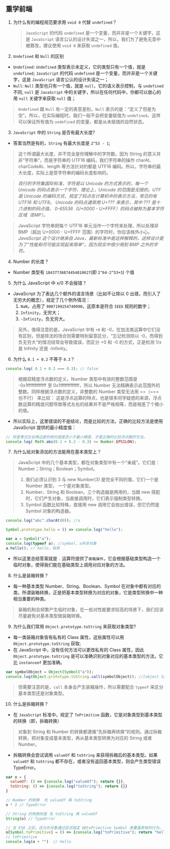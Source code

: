 ## 重学前端

1. 为什么有的编程规范要求用 `void 0` 代替 `undefined`？

   > `JavaScript` 的代码 `undefined` 是一个变量，而并非是一个关键字，这是 `JavaScript` 语言公认的设计失误之一，所以，我们为了避免无意中被篡改，建议使用 `void 0` 来获取 `undefined` 值。

2. `Undefined` 和 `Null` 的区别

- `Undefined`: `Undefined` 类型表示未定义，它的类型只有一个值，就是 `undefined`; `JavaScript` 的代码 `undefined` 是一个变量，而并非是一个关键字，这是 `JavaScript` 语言公认的设计失误之一；
- `Null`: `Null` 类型也只有一个值，就是 `null`，它的语义表示控制，与 `undefined` 不同, `null` 是 `JavaScript` 中的关键字，所以在任何代码中，你都可以放心的用 `null` 关键字来获取 `null` 值；

> `Undefined` 跟 `Null` 有一定的表意差别，`Null` 表示的是：“定义了但是为空”。所以，在实际编程时，我们一般不会把变量赋值为 `undefined`，这样可以保证所有值为 `undefined` 的变量，都是从未赋值的自然状态。

3. `JavaScript` 中的 `String` 是否有最大长度?

- 答案当然是有的，`String` 有最大长度是 `2^53 - 1`;

> 这个所谓最大长度，并不完全是你理解中的字符数。因为 String 的意义并非“字符串”，而是字符串的 UTF16 编码，我们字符串的操作 charAt、charCodeAt、length 等方法针对的都是 UTF16 编码。所以，字符串的最大长度，实际上是受字符串的编码长度影响的。

> _现行的字符集国际标准，字符是以 Unicode 的方式表示的，每一个 Unicode 的码点表示一个字符，理论上，Unicode 的范围是无限的。UTF 是 Unicode 的编码方式，规定了码点在计算机中的表示方法，常见的有 UTF16 和 UTF8。 Unicode 的码点通常用 U+??? 来表示，其中 ??? 是十六进制的码点值。 0-65536（U+0000 - U+FFFF）的码点被称为基本字符区域（BMP）。_

> JavaScript 字符串把每个 UTF16 单元当作一个字符来处理，所以处理非 BMP（超出 U+0000 - U+FFFF 范围）的字符时，你应该格外小心。_JavaScript 这个设计继承自 Java，最新标准中是这样解释的，这样设计是为了“性能和尽可能实现起来简单”。因为现实中很少用到 BMP 之外的字符。_

4. Number 的长度？

- Number 类型有 `18437736874454810627`(即 `2^64-2^53+3`) 个值

5. 为什么 JavaScript 中 x/0 不会报错？

- JavaScript 为了表达几个额外的语言场景（比如不让除以 0 出错，而引入了无穷大的概念），规定了几个例外情况：
  1. `NaN`，占用了 `9007199254740990`，这原本是符合 `IEEE` 规则的数字；
  2. `Infinity`，无穷大；
  3. `-Infinity`，负无穷大。

> 另外，值得注意的是，JavaScript 中有 `+0` 和 -0，在加法类运算中它们没有区别，但是除法的场合则需要特别留意区分，“忘记检测除以 -0，而得到负无穷大”的情况经常会导致错误，而区分 +0 和 -0 的方式，正是检测 1/x 是 Infinity 还是 -Infinity。

6. 为什么 `0.1 + 0.2` 不等于 `0.3`？

```JavaScript
console.log( 0.1 + 0.2 === 0.3); // false
```

> 根据双精度浮点数的定义，Number 类型中有效的整数范围是 -0x1fffffffffffff 至 0x1fffffffffffff，所以 Number 无法精确表示此范围外的整数。同样根据浮点数的定义，非整数的 Number 类型无法用 ==（=== 也不行） 来比较：
> 这是浮点运算的特点，也是很多同学疑惑的来源，浮点数运算的精度问题导致等式左右的结果并不是严格相等，而是相差了个微小的值。

- 所以实际上，这里错误的不是结论，而是比较的方法，正确的比较方法是使用 JavaScript 提供的最小精度值：

```JavaScript
// 检查等式左右两边差的绝对值是否小于最小精度，才是正确的比较浮点数的方法。
console.log( Math.abs(0.1 + 0.2 - 0.3) <= Number.EPSILON);
```

7. 为什么给对象添加的方法能用在基本类型上？

> JavaScript 中的几个基本类型，都在对象类型中有一个“亲戚”。它们是：Number；String；Boolean；Symbol。
>
> 1. 我们必须认识到 3 与 new Number(3) 是完全不同的值，它们一个是 Number 类型， 一个是对象类型。
> 2. Number、String 和 Boolean，三个构造器是两用的，当跟 new 搭配时，它们产生对象，当直接调用时，它们表示强制类型转换。
> 3. Symbol 函数比较特殊，直接用 new 调用它会抛出错误，但它仍然是 Symbol 对象的构造器。

```JavaScript
console.log("abc".charAt(0)); //a

Symbol.prototype.hello = () => console.log("hello");

var a = Symbol("a");
console.log(typeof a); //symbol，a并非对象
a.hello(); // hello，有效
```

- 所以这里总结答案就是 `.` 运算符提供了`装箱操作`，它会根据基础类型构造一个临时对象，使得我们能在基础类型上调用对应对象的方法。

8. 什么是装箱转换？

- 每一种基本类型 Number、String、Boolean、Symbol 在对象中都有对应的类，所谓装箱转换，正是把基本类型转换为对应的对象，它是类型转换中一种相当重要的种类。

> 装箱机制会频繁产生临时对象，在一些对性能要求较高的场景下，我们应该尽量避免对基本类型做装箱转换。

9. 为什么我们常用 `Object.prototype.toString` 来获取对象类型?

- 每一类装箱对象皆有私有的 Class 属性，这些属性可以用 `Object.prototype.toString` 获取;
- 在 JavaScript 中，没有任何方法可以更改私有的 Class 属性，因此 `Object.prototype.toString` 是可以准确识别对象对应的基本类型的方法，它比 `instanceof` 更加准确。

```JavaScript
var symbolObject = Object(Symbol("a"));
console.log(Object.prototype.toString.call(symbolObject)); //[object Symbol]
```

> 但需要注意的是，`call` 本身会产生装箱操作，所以需要配合 `typeof` 来区分基本类型还是对象类型。

10. 什么是拆箱转换？

- 在 `JavaScript` 标准中，规定了 `ToPrimitive` 函数，它是对象类型到基本类型的转换（即，拆箱转换）

> 对象到 String 和 Number 的转换都遵循“先拆箱再转换”的规则。通过拆箱转换，把对象变成基本类型，再从基本类型转换为对应的 String 或者 Number。

- 拆箱转换会尝试调用 `valueOf` 和 `toString` 来获得拆箱后的基本类型。如果 `valueOf` 和 `toString` 都不存在，或者没有返回基本类型，则会产生类型错误 TypeError。

```JavaScript
var o = {
  valueOf: () => {console.log("valueOf"); return {}},
  toString: () => {console.log("toString"); return {}}
}

// Number 的转换  先 valueOf 再 toString
o * 2 // TypeError

// String 的转换则是 先 toString 再 valueOf
String(o) // TypeError

// 在 ES6 之后，还允许对象通过显式指定 @@toPrimitive Symbol 来覆盖原有的行为。
o[Symbol.toPrimitive] = () => {console.log("toPrimitive"); return "hello"}
// toPrimitive
console.log(o + "")  // hello
```

